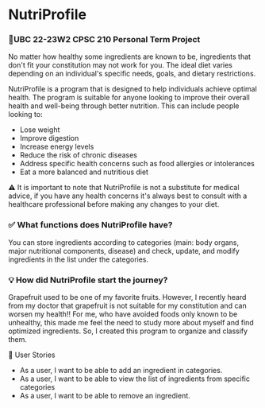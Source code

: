 # NutriProfile

### 🚀UBC 22-23W2 CPSC 210 Personal Term Project

No matter how healthy some ingredients are known to be, ingredients that don't fit your constitution may not work for you.
The ideal diet varies depending on an individual's specific needs, goals, and dietary restrictions.

NutriProfile is a program that is designed to help individuals achieve optimal health.
The program is suitable for anyone looking to improve their overall health and well-being through better nutrition.
This can include people looking to:

- Lose weight
- Improve digestion
- Increase energy levels
- Reduce the risk of chronic diseases
- Address specific health concerns such as food allergies or intolerances
- Eat a more balanced and nutritious diet

⚠️ It is important to note that NutriProfile is not a substitute for medical advice, if you have any health concerns 
it's always best to consult with a healthcare professional before making any changes to your diet.

### ✅︎ What functions does NutriProfile have?
You can store ingredients according to categories (main: body organs, major nutritional components, disease) 
and check, update, and modify ingredients in the list under the categories.


### 💡 How did NutriProfile start the journey?

Grapefruit used to be one of my favorite fruits. However, I recently heard from my doctor that grapefruit is not 
suitable for my constitution and can worsen my health!! For me, who have avoided foods only known to be unhealthy, 
this made me feel the need to study more about myself and find optimized ingredients. So, I created this program 
to organize and classify them.


📒 User Stories

- As a user, I want to be able to add an ingredient in categories.
- As a user, I want to be able to view the list of ingredients from specific categories
- As a user, I want to be able to remove an ingredient.
